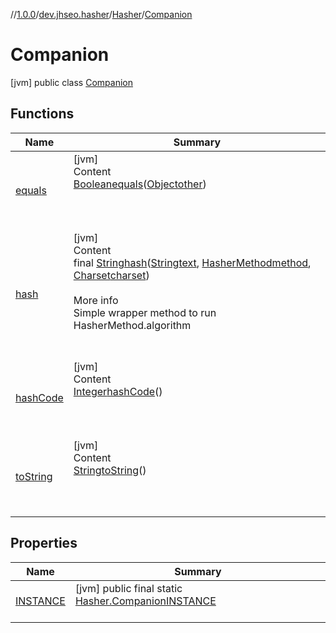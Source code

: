 //[1.0.0](../../../index.md)/[dev.jhseo.hasher](../../index.md)/[Hasher](../index.md)/[Companion](index.md)



# Companion  
 [jvm] public class [Companion](index.md)   


## Functions  
  
|  Name|  Summary| 
|---|---|
| <a name="kotlin/Any/equals/#kotlin.Any?/PointingToDeclaration/"></a>[equals](../../-hasher-method/-companion/index.md#%5Bkotlin%2FAny%2Fequals%2F%23kotlin.Any%3F%2FPointingToDeclaration%2F%5D%2FFunctions%2F-1375144273)| <a name="kotlin/Any/equals/#kotlin.Any?/PointingToDeclaration/"></a>[jvm]  <br>Content  <br>[Boolean](https://docs.oracle.com/javase/8/docs/api/java/lang/Boolean.html)[equals](../../-hasher-method/-companion/index.md#%5Bkotlin%2FAny%2Fequals%2F%23kotlin.Any%3F%2FPointingToDeclaration%2F%5D%2FFunctions%2F-1375144273)([Object](https://docs.oracle.com/javase/8/docs/api/java/lang/Object.html)[other](../../-hasher-method/-companion/index.md#%5Bkotlin%2FAny%2Fequals%2F%23kotlin.Any%3F%2FPointingToDeclaration%2F%5D%2FFunctions%2F-1375144273))  <br>  <br><br><br>
| <a name="dev.jhseo.hasher/Hasher.Companion/hash/#kotlin.String#dev.jhseo.hasher.HasherMethod#java.nio.charset.Charset/PointingToDeclaration/"></a>[hash](hash.md)| <a name="dev.jhseo.hasher/Hasher.Companion/hash/#kotlin.String#dev.jhseo.hasher.HasherMethod#java.nio.charset.Charset/PointingToDeclaration/"></a>[jvm]  <br>Content  <br>final [String](https://docs.oracle.com/javase/8/docs/api/java/lang/String.html)[hash](hash.md)([String](https://docs.oracle.com/javase/8/docs/api/java/lang/String.html)[text](hash.md), [HasherMethod](../../-hasher-method/index.md)[method](hash.md), [Charset](https://docs.oracle.com/javase/8/docs/api/java/nio/charset/Charset.html)[charset](hash.md))  <br>  <br>More info  <br>Simple wrapper method to run HasherMethod.algorithm  <br><br><br>
| <a name="kotlin/Any/hashCode/#/PointingToDeclaration/"></a>[hashCode](../../-hasher-method/-companion/index.md#%5Bkotlin%2FAny%2FhashCode%2F%23%2FPointingToDeclaration%2F%5D%2FFunctions%2F-1375144273)| <a name="kotlin/Any/hashCode/#/PointingToDeclaration/"></a>[jvm]  <br>Content  <br>[Integer](https://docs.oracle.com/javase/8/docs/api/java/lang/Integer.html)[hashCode](../../-hasher-method/-companion/index.md#%5Bkotlin%2FAny%2FhashCode%2F%23%2FPointingToDeclaration%2F%5D%2FFunctions%2F-1375144273)()  <br>  <br><br><br>
| <a name="kotlin/Any/toString/#/PointingToDeclaration/"></a>[toString](../../-hasher-method/-companion/index.md#%5Bkotlin%2FAny%2FtoString%2F%23%2FPointingToDeclaration%2F%5D%2FFunctions%2F-1375144273)| <a name="kotlin/Any/toString/#/PointingToDeclaration/"></a>[jvm]  <br>Content  <br>[String](https://docs.oracle.com/javase/8/docs/api/java/lang/String.html)[toString](../../-hasher-method/-companion/index.md#%5Bkotlin%2FAny%2FtoString%2F%23%2FPointingToDeclaration%2F%5D%2FFunctions%2F-1375144273)()  <br>  <br><br><br>


## Properties  
  
|  Name|  Summary| 
|---|---|
| <a name="dev.jhseo.hasher/Hasher.Companion/INSTANCE/#/PointingToDeclaration/"></a>[INSTANCE](index.md#%5Bdev.jhseo.hasher%2FHasher.Companion%2FINSTANCE%2F%23%2FPointingToDeclaration%2F%5D%2FProperties%2F-1375144273)| <a name="dev.jhseo.hasher/Hasher.Companion/INSTANCE/#/PointingToDeclaration/"></a> [jvm] public final static [Hasher.Companion](index.md)[INSTANCE](index.md#%5Bdev.jhseo.hasher%2FHasher.Companion%2FINSTANCE%2F%23%2FPointingToDeclaration%2F%5D%2FProperties%2F-1375144273)  <br>   <br>

